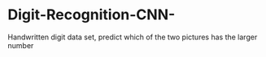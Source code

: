 # Digit-Recognition-CNN-
Handwritten digit data set, predict which of the two pictures has the larger number
